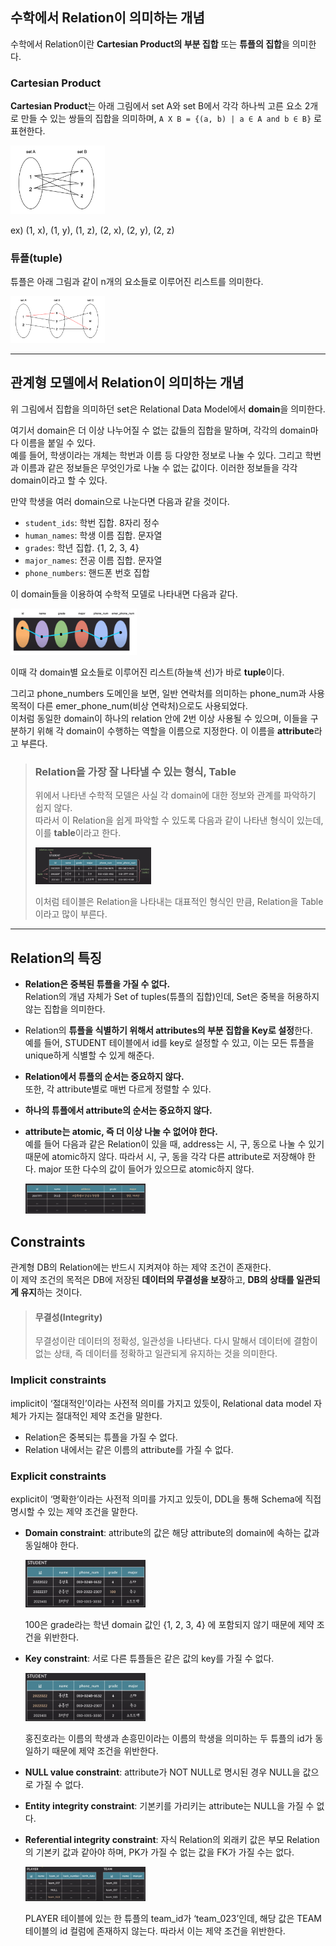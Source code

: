 ## 수학에서 Relation이 의미하는 개념

수학에서 Relation이란 **Cartesian Product의 부분 집합** 또는 **튜플의 집합**을 의미한다.

### **Cartesian Product**

**Cartesian Product**는 아래 그림에서 set A와 set B에서 각각 하나씩 고른 요소 2개로 만들 수 있는 쌍들의 집합을 의미하며, `A X B = {(a, b) | a ∈ A and b ∈ B}` 로 표현한다.

<img width="30%" src="img/cartesian_product.png">

ex) (1, x), (1, y), (1, z), (2, x), (2, y), (2, z)

### **튜플(tuple)**

튜플은 아래 그림과 같이 n개의 요소들로 이루어진 리스트를 의미한다.

<img width="30%" src="img/tuple.png">

---

## 관계형 모델에서 Relation이 의미하는 개념

위 그림에서 집합을 의미하던 set은 Relational Data Model에서 **domain**을 의미한다.

여기서 domain은 더 이상 나누어질 수 없는 값들의 집합을 말하며, 각각의 domain마다 이름을 붙일 수 있다.   
예를 들어, 학생이라는 개체는 학번과 이름 등 다양한 정보로 나눌 수 있다. 그리고 학번과 이름과 같은 정보들은 무엇인가로 나눌 수 없는 값이다. 이러한 정보들을 각각 domain이라고 할 수 있다.

만약 학생을 여러 domain으로 나눈다면 다음과 같을 것이다.

- `student_ids`: 학번 집합. 8자리 정수
- `human_names`: 학생 이름 집합. 문자열
- `grades`: 학년 집합. {1, 2, 3, 4}
- `major_names`: 전공 이름 집합. 문자열
- `phone_numbers`: 핸드폰 번호 집합

이 domain들을 이용하여 수학적 모델로 나타내면 다음과 같다.

<img width="40%" src="img/domain_of_student.png">

이때 각 domain별 요소들로 이루어진 리스트(하늘색 선)가 바로 **tuple**이다.

그리고 phone_numbers 도메인을 보면, 일반 연락처를 의미하는 phone_num과 사용 목적이 다른 emer_phone_num(비상 연락처)으로도 사용되었다.   
이처럼 동일한 domain이 하나의 relation 안에 2번 이상 사용될 수 있으며, 이들을 구분하기 위해 각 domain이 수행하는 역할을 이름으로 지정한다. 이 이름을 **attribute**라고 부른다.

> ### Relation을 가장 잘 나타낼 수 있는 형식, **Table**
> 위에서 나타낸 수학적 모델은 사실 각 domain에 대한 정보와 관계를 파악하기 쉽지 않다.   
> 따라서 이 Relation을 쉽게 파악할 수 있도록 다음과 같이 나타낸 형식이 있는데, 이를 **table**이라고 한다.
> 
> <img width="40%" src="img/table.png"> 
> 
> 이처럼 테이블은 Relation을 나타내는 대표적인 형식인 만큼, Relation을 Table이라고 많이 부른다.

---

## Relation의 특징

- **Relation은 중복된 튜플을 가질 수 없다.**   
  Relation의 개념 자체가 Set of tuples(튜플의 집합)인데, Set은 중복을 허용하지 않는 집합을 의미한다.
- Relation의 **튜플을 식별하기 위해서 attributes의 부분 집합을 Key로 설정**한다.   
  예를 들어, STUDENT 테이블에서 id를 key로 설정할 수 있고, 이는 모든 튜플을 unique하게 식별할 수 있게 해준다.
- **Relation에서 튜플의 순서는 중요하지 않다.**   
  또한, 각 attribute별로 매번 다르게 정렬할 수 있다.
- **하나의 튜플에서 attribute의 순서는 중요하지 않다.**
- **attribute는 atomic, 즉 더 이상 나눌 수 없어야 한다.**   
  예를 들어 다음과 같은 Relation이 있을 때, address는 시, 구, 동으로 나눌 수 있기 때문에 atomic하지 않다. 따라서 시, 구, 동을 각각 다른 attribute로 저장해야 한다.
  major 또한 다수의 값이 들어가 있으므로 atomic하지 않다.

  <img width="40%" src="img/unatomic_attribute.png">


## Constraints

관계형 DB의 Relation에는 반드시 지켜져야 하는 제약 조건이 존재한다.   
이 제약 조건의 목적은 DB에 저장된 **데이터의 무결성을 보장**하고, **DB의 상태를 일관되게 유지**하는 것이다.

> #### 무결성(Integrity)
> 무결성이란 데이터의 정확성, 일관성을 나타낸다.
> 다시 말해서 데이터에 결함이 없는 상태, 즉 데이터를 정확하고 일관되게 유지하는 것을 의미한다.

### Implicit constraints

implicit이 ‘절대적인’이라는 사전적 의미를 가지고 있듯이, Relational data model 자체가 가지는 절대적인 제약 조건을 말한다.

- Relation은 중복되는 튜플을 가질 수 없다.
- Relation 내에서는 같은 이름의 attribute를 가질 수 없다.

### Explicit constraints

explicit이 ‘명확한’이라는 사전적 의미를 가지고 있듯이, DDL을 통해 Schema에 직접 명시할 수 있는 제약 조건을 말한다.

- **Domain constraint**: attribute의 값은 해당 attribute의 domain에 속하는 값과 동일해야 한다.

  <img width="40%" src="img/domain_constraint.png">

  100은 grade라는 학년 domain 값인 {1, 2, 3, 4} 에 포함되지 않기 때문에 제약 조건을 위반한다.

- **Key constraint**: 서로 다른 튜플들은 같은 값의 key를 가질 수 없다.

  <img width="40%" src="img/key_constraint.png">

  홍진호라는 이름의 학생과 손흥민이라는 이름의 학생을 의미하는 두 튜플의 id가 동일하기 때문에 제약 조건을 위반한다.

- **NULL value constraint**: attribute가 NOT NULL로 명시된 경우 NULL을 값으로 가질 수 없다.
- **Entity integrity constraint**: 기본키를 가리키는 attribute는 NULL을 가질 수 없다.
- **Referential integrity constraint**: 자식 Relation의 외래키 값은 부모 Relation의 기본키 값과 같아야 하며, PK가 가질 수 없는 값을 FK가 가질 수는 없다.

  <img width="40%" src="img/referential_integrity_constraint.png">

  PLAYER 테이블에 있는 한 튜플의 team_id가 ‘team_023’인데, 해당 값은 TEAM 테이블의 id 컬럼에 존재하지 않는다. 따라서 이는 제약 조건을 위반한다.